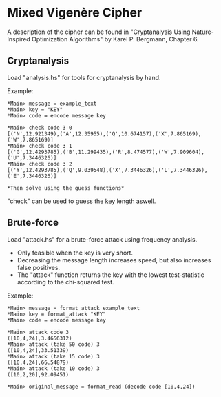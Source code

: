 # Mixed Vigenère Cipher
A description of the cipher can be found in "Cryptanalysis Using Nature-Inspired Optimization Algorithms" by Karel P. Bergmann, Chapter 6.

## Cryptanalysis
Load "analysis.hs" for tools for cryptanalysis by hand.

Example:
```
*Main> message = example_text
*Main> key = "KEY"
*Main> code = encode message key

*Main> check code 3 0
[('N',12.921349),('A',12.35955),('Q',10.674157),('X',7.865169),('W',7.865169)]
*Main> check code 3 1
[('G',12.4293785),('B',11.299435),('R',8.474577),('W',7.909604),('U',7.3446326)]
*Main> check code 3 2
[('Y',12.4293785),('Q',9.039548),('X',7.3446326),('L',7.3446326),('E',7.3446326)]

*Then solve using the guess functions*
```
"check" can be used to guess the key length aswell.

## Brute-force
Load "attack.hs" for a brute-force attack using frequency analysis.
+ Only feasible when the key is very short.
+ Decreasing the message length increases speed, but also increases false positives.
+ The "attack" function returns the key with the lowest test-statistic according to the chi-squared test.

Example:
```
*Main> message = format_attack example_text
*Main> key = format_attack "KEY"
*Main> code = encode message key

*Main> attack code 3
([10,4,24],3.4656312)
*Main> attack (take 50 code) 3
([10,4,24],33.51339)
*Main> attack (take 15 code) 3
([10,4,24],66.54879)
*Main> attack (take 10 code) 3
([10,2,20],92.09451)

*Main> original_message = format_read (decode code [10,4,24])
```